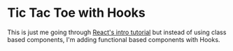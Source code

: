 # Tic Tac Toe with Hooks

This is just me going through [React's intro tutorial](https://reactjs.org/tutorial/tutorial.html) but instead of 
using class based components, I'm adding functional based components with Hooks.